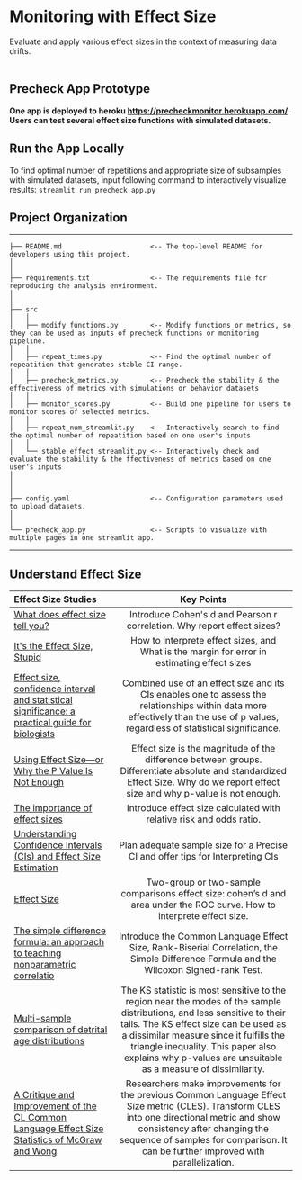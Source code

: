 
# Monitoring with Effect Size
Evaluate and apply various effect sizes in the context of measuring data drifts.
<br/><br/>

## Precheck App Prototype
**One app is deployed to heroku https://precheckmonitor.herokuapp.com/. Users can test several effect size functions with simulated datasets.** 

## Run the App Locally
To find optimal number of repetitions and appropriate size of subsamples with simulated datasets, input following command to interactively visualize results:
`streamlit run precheck_app.py`

## Project Organization
------------
    ├── README.md                      <-- The top-level README for developers using this project.
    │
    │
    ├── requirements.txt               <-- The requirements file for reproducing the analysis environment.
    │            
    │
    ├── src                   
    │   │
    │   ├── modify_functions.py        <-- Modify functions or metrics, so they can be used as inputs of precheck functions or monitoring pipeline.
    │   │
    │   ├── repeat_times.py            <-- Find the optimal number of repeatition that generates stable CI range. 
    │   │
    │   ├── precheck_metrics.py        <-- Precheck the stability & the effectiveness of metrics with simulations or behavior datasets
    │   │
    │   ├── monitor_scores.py          <-- Build one pipeline for users to monitor scores of selected metrics.              
    │   │
    │   ├── repeat_num_streamlit.py    <-- Interactively search to find the optimal number of repeatition based on one user's inputs
    │   │
    │   └── stable_effect_streamlit.py <-- Interactively check and evaluate the stability & the ffectiveness of metrics based on one user's inputs
    │
    │
    │
    ├── config.yaml                    <-- Configuration parameters used to upload datasets.
    │
    │
    └── precheck_app.py                <-- Scripts to visualize with multiple pages in one streamlit app.  
--------

## Understand Effect Size

|    Effect Size Studies    |  Key Points  |
|  :---------  | :------:  |
|  [What does effect size tell you? ](https://www.simplypsychology.org/effect-size.html)  |Introduce Cohen's d and Pearson r correlation. Why report effect sizes?| 
|  [It's the Effect Size, Stupid](https://dradamvolungis.files.wordpress.com/2012/01/its-the-effect-size-stupid-what-effect-size-is-why-it-is-important-coe-2002.pdf)  | How to interprete effect sizes, and What is the margin for error in estimating effect sizes |
|  [Effect size, confidence interval and statistical significance: a practical guide for biologists](https://pubmed.ncbi.nlm.nih.gov/17944619/) |Combined use of an effect size and its CIs enables one to assess the relationships within data more effectively than the use of p values, regardless of statistical significance. |
|  [Using Effect Size—or Why the P Value Is Not Enough](https://www.ncbi.nlm.nih.gov/pmc/articles/PMC3444174/)  | Effect size is the magnitude of the difference between groups. Differentiate absolute and standardized Effect Size. Why do we report effect size and why p-value is not enough. |
|  [The importance of effect sizes](https://www.tandfonline.com/doi/full/10.3109/13814788.2013.818655)  | Introduce effect size calculated with relative risk and odds ratio. |
|  [Understanding Confidence Intervals (CIs) and Effect Size Estimation ](https://www.psychologicalscience.org/observer/understanding-confidence-intervals-cis-and-effect-size-estimation)  | Plan adequate sample size for a Precise CI and offer tips for Interpreting CIs |
|  [Effect Size](https://onlinelibrary.wiley.com/doi/pdf/10.1002/9781118625392.wbecp048)  | Two-group or two-sample comparisons effect size: cohen’s d and area under the ROC curve. How to interprete effect size. |
|  [The simple difference formula: an approach to teaching nonparametric correlatio](https://onlinelibrary.wiley.com/doi/pdf/10.1002/9781118625392.wbecp048)  | Introduce the Common Language Effect Size, Rank-Biserial Correlation, the Simple Difference Formula and the Wilcoxon Signed-rank Test. |
|  [Multi-sample comparison of detrital age distributions](https://www.ucl.ac.uk/~ucfbpve/papers/VermeeschChemGeol2013.pdf)  | The KS statistic is most sensitive to the region near the modes of the sample distributions, and less sensitive to their tails. The KS effect size can be used as a dissimilar measure since it fulfills the triangle inequality. This paper also explains why p-values are unsuitable as a measure of dissimilarity. |
|  [A Critique and Improvement of the CL Common Language Effect Size Statistics of McGraw and Wong](https://journals.sagepub.com/doi/abs/10.3102/10769986025002101?journalCode=jebb) | Researchers make improvements for the previous Common Language Effect Size metric (CLES). Transform CLES into one directional metric and show consistency after changing the sequence of samples for comparison. It can be further improved with parallelization. |
